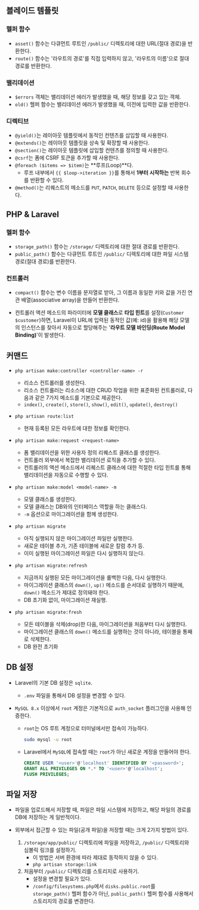 ## 블레이드 템플릿

### 헬퍼 함수

-   `asset()` 함수는 다큐먼트 루트인 `/public/` 디렉토리에 대한 URL(절대 경로)을 반환한다.
-   `route()` 함수는 '라우트의 경로'를 직접 입력하지 않고, '라우트의 이름'으로 절대 경로를 반환한다.

### 밸리데이션

-   `$errors` 객체는 밸리데이션 에러가 발생했을 때, 해당 정보를 갖고 있는 객체.
-   `old()` 헬퍼 함수는 밸리데이션 에러가 발생했을 때, 이전에 입력한 값을 반환한다.

### 디렉티브

-   `@yield()`는 레이아웃 템플릿에서 동적인 컨텐츠를 삽입할 때 사용한다.
-   `@extends()`는 레이아웃 템플릿을 상속 및 확장할 때 사용한다.
-   `@section()`는 레이아웃 템플릿에 삽입할 컨텐츠를 정의할 때 사용한다.
-   `@csrf`는 폼에 CSRF 토큰을 추가할 때 사용한다.
-   `@foreach ($items => $item)`는 **루프(Loop)**다.
    -   루프 내부에서 `{{ $loop->iteration }}`를 통해서 **1부터 시작하는** 반복 회수를 반환할 수 있다.
-   `@method()`는 리퀘스트의 메소드를 `PUT`, `PATCH`, `DELETE` 등으로 설정할 때 사용한다.

## PHP & Laravel

### 헬퍼 함수

-   `storage_path()` 함수는 `/storage/` 디렉토리에 대한 절대 경로를 반환한다.
-   `public_path()` 함수는 다큐먼트 루트인 `/public/` 디렉토리에 대한 파일 시스템 경로(절대 경로)를 반환한다.

### 컨트롤러

-   `compact()` 함수는 변수 이름을 문자열로 받아, 그 이름과 동일한 키와 값을 가진 연관 배열(associative array)을 만들어 반환한다.

-   컨트롤러 액션 메소드의 파라미터에 **모델 클래스**로 **타입 힌트**를 설정(`Customer $customer`)하면, Laravel이 URL에 입력된 동적인 값(예: id)을 활용해 해당 모델의 인스턴스를 찾아서 자동으로 할당해주는 '**라우트 모델 바인딩(Route Model Binding)**'이 발생한다.

## 커맨드

-   `php artisan make:controller <controller-name> -r`

    -   리소스 컨트롤러를 생성한다.
    -   리소스 컨트롤러는 리소스에 대한 CRUD 작업을 위한 표준화된 컨트롤러로, 다음과 같은 7가지 메소드를 기본으로 제공한다.
    -   `index()`, `create()`, `store()`, `show()`, `edit()`, `update()`, `destroy()`

-   `php artisan route:list`

    -   현재 등록된 모든 라우트에 대한 정보를 확인한다.

-   `php artisan make:request <request-name>`

    -   폼 밸리데이션을 위한 사용자 정의 리퀘스트 클래스를 생성한다.
    -   컨트롤러 외부에서 복잡한 밸리데이션 로직을 추가할 수 있다.
    -   컨트롤러의 액션 메소드에서 리퀘스트 클래스에 대한 적절한 타입 힌트를 통해 밸리데이션을 자동으로 수행할 수 있다.

-   `php artisan make:model <model-name> -m`

    -   모델 클래스를 생성한다.
    -   모델 클래스는 DB와의 인터페이스 역할을 하는 클래스다.
    -   `-m` 옵션으로 마이그레이션을 함께 생성한다.

-   `php artisan migrate`

    -   아직 실행되지 않은 마이그레이션 파일만 실행한다.
    -   새로운 테이블 추가, 기존 테이블에 새로운 칼럼 추가 등.
    -   이미 실행된 마이그레이션 파일은 다시 실행하지 않는다.

-   `php artisan migrate:refresh`

    -   지금까지 실행된 모든 마이그레이션을 롤백한 다음, 다시 실행한다.
    -   마이그레이션 클래스의 `down()`, `up()` 메소드를 순서대로 실행하기 때문에, `down()` 메소드가 제대로 정의돼야 한다.
    -   DB 초기화 없이, 마이그레이션 재실행.

-   `php artisan migrate:fresh`

    -   모든 테이블을 삭제(drop)한 다음, 마이그레이션을 처음부터 다시 실행한다.
    -   마이그레이션 클래스의 `down()` 메소드를 실행하는 것이 아니라, 테이블을 통째로 삭제한다.
    -   DB 완전 초기화

## DB 설정

-   Laravel의 기본 DB 설정은 `sqlite`.

    -   `.env` 파일을 통해서 DB 설정을 변경할 수 있다.

-   `MySQL 8.x` 이상에서 `root` 계정은 기본적으로 `auth_socket` 플러그인을 사용해 인증한다.

    -   `root`는 OS 루트 계정으로 터미널에서만 접속이 가능하다.

        ```bash
        sudo mysql -u root
        ```

    -   Laravel에서 `MySQL`에 접속할 때는 `root`가 아닌 새로운 계정을 만들어야 한다.

        ```sql
        CREATE USER '<user>'@'localhost' IDENTIFIED BY '<password>';
        GRANT ALL PRIVILEGES ON *.* TO '<user>'@'localhost';
        FLUSH PRIVILEGES;
        ```

## 파일 저장

-   파일을 업로드해서 저장할 때, 파일은 파일 시스템에 저장하고, 해당 파일의 경로를 DB에 저장하는 게 일반적이다.

-   외부에서 접근할 수 있는 파일(공개 파일)을 저장할 때는 크게 2가지 방법이 있다.
    1. `/storage/app/public/` 디렉토리에 파일을 저장하고, `/public/` 디렉토리와 심볼릭 링크를 설정하기.
        - 이 방법은 서버 환경에 따라 제대로 동작하지 않을 수 있다.
        - `php artisan storage:link`
    2. 처음부터 `/public/` 디렉토리를 스토리지로 사용하기.
        - 설정을 변경할 필요가 있다.
        - `/config/filesystems.php`에서 `disks.public.root`를 `storage_path()` 헬퍼 함수가 아닌, `public_path()` 헬퍼 함수를 사용해서 스토리지의 경로를 변경한다.
